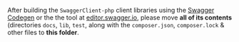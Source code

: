 After building the `SwaggerClient-php` client libraries using the [Swagger Codegen](https://github.com/swagger-api/swagger-codegen) or the the tool at [editor.swagger.io](https://editor.swagger.io/), please move **all of its contents** (directories `docs`, `lib`, `test`, along with the `composer.json`, `composer.lock` & other files to **this folder**.
